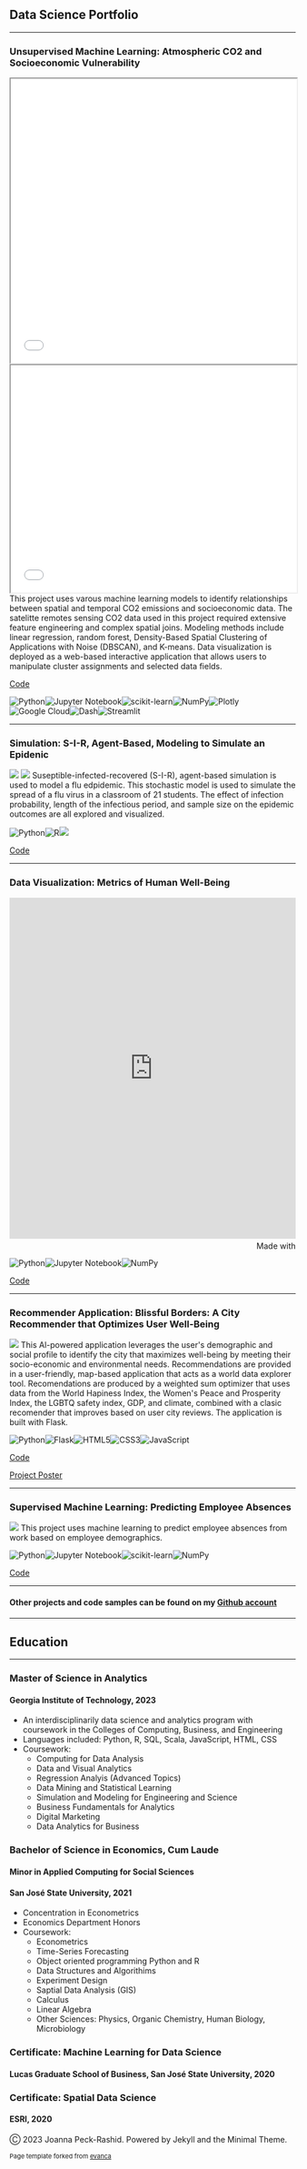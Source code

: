 ## Data Science Portfolio

---

### Unsupervised Machine Learning: Atmospheric CO2 and Socioeconomic Vulnerability
<iframe src="images/scatter_plot.html" width="100%" height="500">  </iframe>
<iframe src="images/kmeans_map_by_cluster.html" width="100%" height="400">  </iframe>
This project uses varous machine learning models to identify relationships between spatial and temporal CO2 emissions and socioeconomic data. The satelitte remotes sensing CO2 data used in this project required extensive feature engineering and complex spatial joins. Modeling methods include linear regression, random forest, Density-Based Spatial Clustering of Applications with Noise (DBSCAN), and K-means. Data visualization is deployed as a web-based interactive application that allows users to manipulate cluster assignments and selected data fields.

[Code](https://github.com/DanDryer/Team-Project-Practicum-6748)

![Python](https://img.shields.io/badge/python-3670A0?style=for-the-badge&logo=python&logoColor=ffdd54)![Jupyter Notebook](https://img.shields.io/badge/jupyter-%23FA0F00.svg?style=for-the-badge&logo=jupyter&logoColor=white)![scikit-learn](https://img.shields.io/badge/scikit--learn-%23F7931E.svg?style=for-the-badge&logo=scikit-learn&logoColor=white)![NumPy](https://img.shields.io/badge/numpy-%23013243.svg?style=for-the-badge&logo=numpy&logoColor=white)![Plotly](https://img.shields.io/badge/Plotly-%233F4F75.svg?style=for-the-badge&logo=plotly&logoColor=white)![Google Cloud](https://img.shields.io/badge/GoogleCloud-%234285F4.svg?style=for-the-badge&logo=google-cloud&logoColor=white)![Dash](https://img.shields.io/badge/dash-008DE4?style=for-the-badge&logo=dash&logoColor=white)![Streamlit](https://img.shields.io/badge/Streamlit-FF4B4B?style=for-the-badge&logo=Streamlit&logoColor=white)


---


### Simulation: S-I-R, Agent-Based, Modeling to Simulate an Epidenic
<img src="images/flu_sim1.png?raw=true"/>
<img src="images/flu_sim2.png?raw=true"/>
Suseptible-infected-recovered (S-I-R), agent-based simulation is used to model a flu edpidemic. This stochastic model is used to simulate the spread of a flu virus in a classroom of 21 students. The effect of infection probability, length of the infectious period, and sample size on the epidemic outcomes are all explored and visualized.

![Python](https://img.shields.io/badge/python-3670A0?style=for-the-badge&logo=python&logoColor=ffdd54)![R](https://img.shields.io/badge/R-276DC3?style=for-the-badge&logo=r&logoColor=white)[![](https://img.shields.io/badge/Colab-F9AB00?style=for-the-badge&logo=googlecolab&color=525252)](#)

[Code](https://github.com/joannarashid/flu_sim)


---

### Data Visualization: Metrics of Human Well-Being
<iframe src='https://flo.uri.sh/story/1887426/embed' title='Interactive or visual content' class='flourish-embed-iframe' frameborder='0' scrolling='no' style='width:100%;height:600px;' sandbox='allow-same-origin allow-forms allow-scripts allow-downloads allow-popups allow-popups-to-escape-sandbox allow-top-navigation-by-user-activation'></iframe><div style='width:100%!;margin-top:4px!important;text-align:right!important;'><a class='flourish-credit' href='https://public.flourish.studio/story/1887426/?utm_source=embed&utm_campaign=story/1887426' target='_top' style='text-decoration:none!important'><img alt='Made with Flourish' src='https://public.flourish.studio/resources/made_with_flourish.svg' style='width:105px!important;height:16px!important;border:none!important;margin:0!important;'> </a></div>

![Python](https://img.shields.io/badge/python-3670A0?style=for-the-badge&logo=python&logoColor=ffdd54)![Jupyter Notebook](https://img.shields.io/badge/jupyter-%23FA0F00.svg?style=for-the-badge&logo=jupyter&logoColor=white)![NumPy](https://img.shields.io/badge/numpy-%23013243.svg?style=for-the-badge&logo=numpy&logoColor=white)

[Code](https://github.com/joannarashid/well_being/tree/main)

---


### Recommender Application: Blissful Borders: A City Recommender that Optimizes User Well-Being
<img src="images/bb_app.gif?raw=true"/>
This Al-powered application leverages the user's demographic and social profile to identify the city that maximizes well-being by meeting their socio-economic and environmental needs. Recommendations are provided in a user-friendly, map-based application that acts as a world data explorer tool. Recomendations are produced by a weighted sum optimizer that uses data from the World Hapiness Index, the Women's Peace and Prosperity Index, the LGBTQ safety index, GDP, and climate, combined with a clasic recomender that improves based on user city reviews. The application is built with Flask.

![Python](https://img.shields.io/badge/python-3670A0?style=for-the-badge&logo=python&logoColor=ffdd54)![Flask](https://img.shields.io/badge/flask-%23000.svg?style=for-the-badge&logo=flask&logoColor=white)![HTML5](https://img.shields.io/badge/html5-%23E34F26.svg?style=for-the-badge&logo=html5&logoColor=white)![CSS3](https://img.shields.io/badge/css3-%231572B6.svg?style=for-the-badge&logo=css3&logoColor=white)![JavaScript](https://img.shields.io/badge/javascript-%23323330.svg?style=for-the-badge&logo=javascript&logoColor=%23F7DF1E)

[Code](https://github.com/ereppond/CSE6242-GroupProject/tree/main/BlissfulBorders)

<a href="pdf/team179poster.pdf">Project Poster</a>

---

### Supervised Machine Learning: Predicting Employee Absences
<img src="images/work_absence_thumbnail.png?raw=true"/>
This project uses machine learning to predict employee absences from work based on employee demographics.


![Python](https://img.shields.io/badge/python-3670A0?style=for-the-badge&logo=python&logoColor=ffdd54)![Jupyter Notebook](https://img.shields.io/badge/jupyter-%23FA0F00.svg?style=for-the-badge&logo=jupyter&logoColor=white)![scikit-learn](https://img.shields.io/badge/scikit--learn-%23F7931E.svg?style=for-the-badge&logo=scikit-learn&logoColor=white)![NumPy](https://img.shields.io/badge/numpy-%23013243.svg?style=for-the-badge&logo=numpy&logoColor=white)

[Code](https://github.com/joannarashid/Work_Absenteeism_ML_project/blob/master/ENGR121_absenteeism_project.ipynb)

---

#### Other projects and code samples can be found on my [Github account](https://github.com/joannarashid/)

---

## Education

---

### Master of Science in Analytics
#### Georgia Institute of Technology, 2023
- An interdisciplinarily data science and analytics program with coursework in the Colleges of Computing, Business, and Engineering
- Languages included: Python, R, SQL, Scala, JavaScript, HTML, CSS
- Coursework:
  - Computing for Data Analysis
  - Data and Visual Analytics
  - Regression Analyis (Advanced Topics)
  - Data Mining and Statistical Learning
  - Simulation and Modeling for Engineering and Science
  - Business Fundamentals for Analytics
  - Digital Marketing
  - Data Analytics for Business


### Bachelor of Science in Economics, Cum Laude 
#### Minor in Applied Computing for Social Sciences
#### San José State University, 2021
- Concentration in Econometrics
- Economics Department Honors 
- Coursework:
  - Econometrics
  - Time-Series Forecasting
  - Object oriented programming Python and R
  - Data Structures and Algorithims
  - Experiment Design
  - Saptial Data Analysis (GIS)
  - Calculus
  - Linear Algebra
  - Other Sciences: Physics, Organic Chemistry, Human Biology, Microbiology

 
### Certificate: Machine Learning for Data Science
#### Lucas Graduate School of Business, San José State University, 2020


### Certificate: Spatial Data Science
#### ESRI, 2020

Ⓒ 2023 Joanna Peck-Rashid. Powered by Jekyll and the Minimal Theme.
<p style="font-size:11px">Page template forked from <a href="https://github.com/evanca/quick-portfolio">evanca</a></p>
<!-- Remove above link if you don't want to attibute -->
